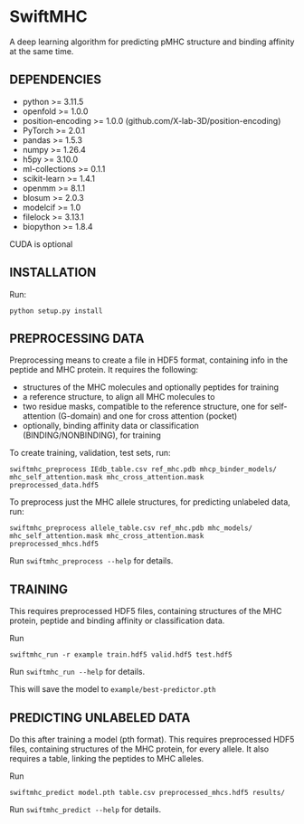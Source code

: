 # SwiftMHC

A deep learning algorithm for predicting pMHC structure and binding affinity at the same time.

## DEPENDENCIES

 - python >= 3.11.5
 - openfold >= 1.0.0
 - position-encoding >= 1.0.0 (github.com/X-lab-3D/position-encoding)
 - PyTorch >= 2.0.1
 - pandas >= 1.5.3
 - numpy >= 1.26.4
 - h5py >= 3.10.0
 - ml-collections >= 0.1.1
 - scikit-learn >= 1.4.1
 - openmm >= 8.1.1
 - blosum >= 2.0.3
 - modelcif >= 1.0
 - filelock >= 3.13.1
 - biopython >= 1.8.4

CUDA is optional

## INSTALLATION

Run:
```
python setup.py install
```

## PREPROCESSING DATA

Preprocessing means to create a file in HDF5 format, containing info in the peptide and MHC protein.
It requires the following:
 - structures of the MHC molecules and optionally peptides for training
 - a reference structure, to align all MHC molecules to
 - two residue masks, compatible to the reference structure, one for self-attention (G-domain) and one for cross attention (pocket)
 - optionally, binding affinity data or classification (BINDING/NONBINDING), for training

To create training, validation, test sets, run:
```
swiftmhc_preprocess IEdb_table.csv ref_mhc.pdb mhcp_binder_models/ mhc_self_attention.mask mhc_cross_attention.mask preprocessed_data.hdf5
```

To preprocess just the MHC allele structures, for predicting unlabeled data, run:
```
swiftmhc_preprocess allele_table.csv ref_mhc.pdb mhc_models/ mhc_self_attention.mask mhc_cross_attention.mask preprocessed_mhcs.hdf5
```

Run `swiftmhc_preprocess --help` for details.


## TRAINING

This requires preprocessed HDF5 files, containing structures of the MHC protein, peptide and binding affinity or classification data.

Run
```
swiftmhc_run -r example train.hdf5 valid.hdf5 test.hdf5
```

Run `swiftmhc_run --help` for details.


This will save the model to `example/best-predictor.pth`

## PREDICTING UNLABELED DATA

Do this after training a model (pth format).
This requires preprocessed HDF5 files, containing structures of the MHC protein, for every allele.
It also requires a table, linking the peptides to MHC alleles.

Run
```
swiftmhc_predict model.pth table.csv preprocessed_mhcs.hdf5 results/
```

Run `swiftmhc_predict --help` for details.
